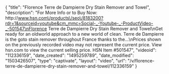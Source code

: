 {
    "title": "Florence Terre de Dampierre Dry Stain Remover and Towel",
    "description": "For More Info or to Buy Now: http:\/\/www.hsn.com\/products\/seo\/8183200?rdr=1&sourceid=youtube&cm_mmc=Social-_-Youtube-_-ProductVideo-_-501547\nFlorence Terre de Dampierre Dry Stain Remover and Towel\nGet ready for an oldworld approach to a new world of clean. Terre de Dampierre is the goto stain remover throughout France thanks to the...\nPrices shown on the previously recorded video may not represent the current price.  View hsn.com to view the current selling price. HSN Item #501547",
    "videoid": "112336159",
    "date_created": "1495259789",
    "date_modified": "1503426507",
    "type": "captivate",
    "layout": "video",
    "url": "\/v\/florence-terre-de-dampierre-dry-stain-remover-and-towel\/112336159"
}